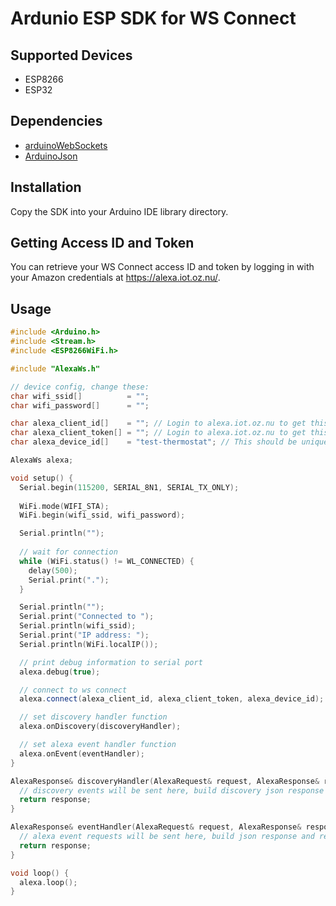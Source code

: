 # Ardunio ESP SDK for WS Connect

## Supported Devices

* ESP8266
* ESP32

## Dependencies

* [arduinoWebSockets](https://github.com/Links2004/arduinoWebSockets)
* [ArduinoJson](https://github.com/bblanchon/ArduinoJson)

## Installation

Copy the SDK into your Arduino IDE library directory.

## Getting Access ID and Token

You can retrieve your WS Connect access ID and token by logging in with your Amazon credentials at https://alexa.iot.oz.nu/.

## Usage

```c++
#include <Arduino.h>
#include <Stream.h>
#include <ESP8266WiFi.h>

#include "AlexaWs.h"

// device config, change these:
char wifi_ssid[]          = "";
char wifi_password[]      = "";

char alexa_client_id[]    = ""; // Login to alexa.iot.oz.nu to get this
char alexa_client_token[] = ""; // Login to alexa.iot.oz.nu to get this
char alexa_device_id[]    = "test-thermostat"; // This should be unique among all your other devices

AlexaWs alexa;

void setup() {
  Serial.begin(115200, SERIAL_8N1, SERIAL_TX_ONLY);
  
  WiFi.mode(WIFI_STA);
  WiFi.begin(wifi_ssid, wifi_password);

  Serial.println("");
  
  // wait for connection
  while (WiFi.status() != WL_CONNECTED) {
    delay(500);
    Serial.print(".");
  }

  Serial.println("");
  Serial.print("Connected to ");
  Serial.println(wifi_ssid);
  Serial.print("IP address: ");
  Serial.println(WiFi.localIP());

  // print debug information to serial port
  alexa.debug(true);

  // connect to ws connect
  alexa.connect(alexa_client_id, alexa_client_token, alexa_device_id);

  // set discovery handler function
  alexa.onDiscovery(discoveryHandler);

  // set alexa event handler function
  alexa.onEvent(eventHandler);
}

AlexaResponse& discoveryHandler(AlexaRequest& request, AlexaResponse& response) {
  // discovery events will be sent here, build discovery json response and return
  return response;
}

AlexaResponse& eventHandler(AlexaRequest& request, AlexaResponse& response) {
  // alexa event requests will be sent here, build json response and return
  return response;
}

void loop() {
  alexa.loop();
}
```
